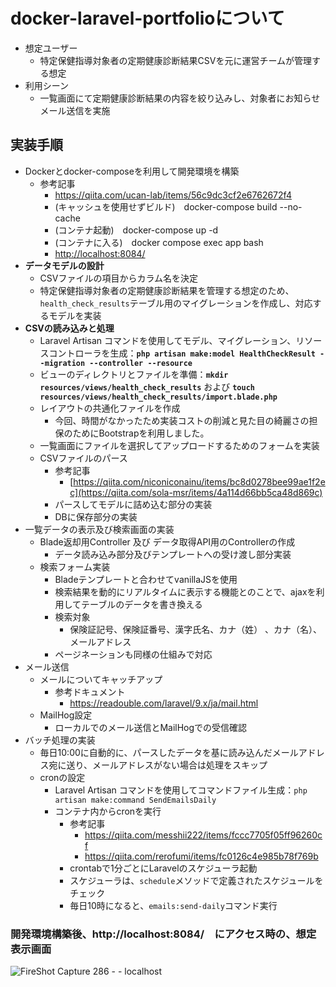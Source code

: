 # docker-laravel-portfolioについて
- 想定ユーザー
    - 特定保健指導対象者の定期健康診断結果CSVを元に運営チームが管理する想定
- 利用シーン
    - 一覧画面にて定期健康診断結果の内容を絞り込みし、対象者にお知らせメール送信を実施

## 実装手順
- Dockerとdocker-composeを利用して開発環境を構築
    - 参考記事
        - https://qiita.com/ucan-lab/items/56c9dc3cf2e6762672f4
        - (キャッシュを使用せずビルド)　docker-compose build --no-cache
        - (コンテナ起動)　docker-compose up -d
        - (コンテナに入る)　docker compose exec app bash
        - [http://localhost:8084/](http://localhost:8084/)
- **データモデルの設計**
    - CSVファイルの項目からカラム名を決定
    - 特定保健指導対象者の定期健康診断結果を管理する想定のため、`health_check_results`テーブル用のマイグレーションを作成し、対応するモデルを実装
- **CSVの読み込みと処理**
    - Laravel Artisan コマンドを使用してモデル、マイグレーション、リソースコントローラを生成：**`php artisan make:model HealthCheckResult --migration --controller --resource`**
    - ビューのディレクトリとファイルを準備：**`mkdir resources/views/health_check_results`** および **`touch resources/views/health_check_results/import.blade.php`**
    - レイアウトの共通化ファイルを作成
        - 今回、時間がなかったため実装コストの削減と見た目の綺麗さの担保のためにBootstrapを利用しました。
    - 一覧画面にファイルを選択してアップロードするためのフォームを実装
    - CSVファイルのパース
        - 参考記事
            - [https://qiita.com/niconiconainu/items/bc8d0278bee99ae1f2ec](https://qiita.com/sola-msr/items/4a114d66bb5ca48d869c)
        - パースしてモデルに詰め込む部分の実装
        - DBに保存部分の実装
- 一覧データの表示及び検索画面の実装
    - Blade返却用Controller 及び データ取得API用のControllerの作成
        - データ読み込み部分及びテンプレートへの受け渡し部分実装
    - 検索フォーム実装
        - Bladeテンプレートと合わせてvanillaJSを使用
        - 検索結果を動的にリアルタイムに表示する機能とのことで、ajaxを利用してテーブルのデータを書き換える
        - 検索対象
            - 保険証記号、保険証番号、漢字氏名、カナ（姓） 、カナ（名）、メールアドレス
        - ページネーションも同様の仕組みで対応
- メール送信
    - メールについてキャッチアップ
        - 参考ドキュメント
            - https://readouble.com/laravel/9.x/ja/mail.html
    - MailHog設定
        - ローカルでのメール送信とMailHogでの受信確認
- バッチ処理の実装
    - 毎日10:00に自動的に、パースしたデータを基に読み込んだメールアドレス宛に送り、メールアドレスがない場合は処理をスキップ
    - cronの設定
        - Laravel Artisan コマンドを使用してコマンドファイル生成：`php artisan make:command SendEmailsDaily`
        - コンテナ内からcronを実行
            - 参考記事
                - https://qiita.com/messhii222/items/fccc7705f05ff96260cf
                - https://qiita.com/rerofumi/items/fc0126c4e985b78f769b
            - crontabで1分ごとにLaravelのスケジューラ起動
            - スケジューラは、`schedule`メソッドで定義されたスケジュールをチェック
            - 毎日10時になると、`emails:send-daily`コマンド実行
### 開発環境構築後、http://localhost:8084/　にアクセス時の、想定表示画面
![FireShot Capture 286 -  - localhost](https://github.com/igawa1001/docker-laravel-portfolio/assets/36191355/b9f4560f-b0a4-4599-ada4-0505f5e94033)


